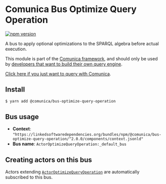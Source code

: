 # Comunica Bus Optimize Query Operation

[![npm version](https://badge.fury.io/js/%40comunica%2Fbus-optimize-query-operation.svg)](https://www.npmjs.com/package/@comunica/bus-optimize-query-operation)

A bus to apply optional optimizations to the SPARQL algebra before actual execution.

This module is part of the [Comunica framework](https://github.com/comunica/comunica),
and should only be used by [developers that want to build their own query engine](https://comunica.dev/docs/modify/).

[Click here if you just want to query with Comunica](https://comunica.dev/docs/query/).

## Install

```bash
$ yarn add @comunica/bus-optimize-query-operation
```

## Bus usage

* **Context**: `"https://linkedsoftwaredependencies.org/bundles/npm/@comunica/bus-optimize-query-operation/^2.0.0/components/context.jsonld"`
* **Bus name**: `ActorOptimizeQueryOperation:_default_bus`

## Creating actors on this bus

Actors extending [`ActorOptimizeQueryOperation`](https://comunica.github.io/comunica/classes/bus_optimize_query_operation.actoroptimizequeryoperation.html) are automatically subscribed to this bus.

